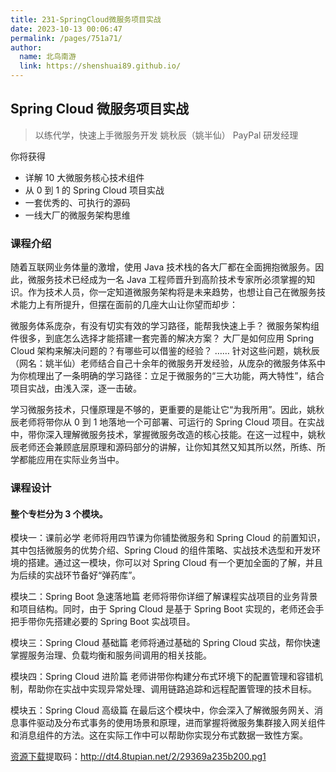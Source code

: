 ```yaml
---
title: 231-SpringCloud微服务项目实战
date: 2023-10-13 00:06:47
permalink: /pages/751a71/
author: 
  name: 北鸟南游
  link: https://shenshuai89.github.io/
---
```

## Spring Cloud 微服务项目实战

> 以练代学，快速上手微服务开发
> 姚秋辰（姚半仙）  PayPal 研发经理

你将获得

- 详解 10 大微服务核心技术组件
- 从 0 到 1 的 Spring Cloud 项目实战
- 一套优秀的、可执行的源码
- 一线大厂的微服务架构思维

### 课程介绍

随着互联网业务体量的激增，使用 Java 技术栈的各大厂都在全面拥抱微服务。因此，微服务技术已经成为一名 Java 工程师晋升到高阶技术专家所必须掌握的知识。作为技术人员，你一定知道微服务架构将是未来趋势，也想让自己在微服务技术能力上有所提升，但摆在面前的几座大山让你望而却步：

微服务体系庞杂，有没有切实有效的学习路径，能帮我快速上手？
微服务架构组件很多，到底怎么选择才能搭建一套完善的解决方案？
大厂是如何应用 Spring Cloud 架构来解决问题的？有哪些可以借鉴的经验？
……
针对这些问题，姚秋辰（网名：姚半仙）老师结合自己十余年的微服务开发经验，从庞杂的微服务体系中为你梳理出了一条明确的学习路径：立足于微服务的“三大功能，两大特性”，结合项目实战，由浅入深，逐一击破。

学习微服务技术，只懂原理是不够的，更重要的是能让它“为我所用”。因此，姚秋辰老师将带你从 0 到 1 地落地一个可部署、可运行的 Spring Cloud 项目。在实战中，带你深入理解微服务技术，掌握微服务改造的核心技能。在这一过程中，姚秋辰老师还会兼顾底层原理和源码部分的讲解，让你知其然又知其所以然，所练、所学都能应用在实际业务当中。

### 课程设计

#### 整个专栏分为 3 个模块。

模块一：课前必学
老师将用四节课为你铺垫微服务和 Spring Cloud 的前置知识，其中包括微服务的优势介绍、Spring Cloud 的组件策略、实战技术选型和开发环境的搭建。通过这一模块，你可以对 Spring Cloud 有一个更加全面的了解，并且为后续的实战环节备好“弹药库”。

模块二：Spring Boot 急速落地篇
老师将带你详细了解课程实战项目的业务背景和项目结构。同时，由于 Spring Cloud 是基于 Spring Boot 实现的，老师还会手把手带你先搭建必要的 Spring Boot 实战项目。

模块三：Spring Cloud 基础篇
老师将通过基础的 Spring Cloud 实战，帮你快速掌握服务治理、负载均衡和服务间调用的相关技能。

模块四：Spring Cloud 进阶篇
老师讲带你构建分布式环境下的配置管理和容错机制，帮助你在实战中实现异常处理、调用链路追踪和远程配置管理的技术目标。

模块五：Spring Cloud 高级篇
在最后这个模块中，你会深入了解微服务网关、消息事件驱动及分布式事务的使用场景和原理，进而掌握将微服务集群接入网关组件和消息组件的方法。这在实际工作中可以帮助你实现分布式数据一致性方案。

[资源下载](https://pan.baidu.com/s/1CAl-FnlKmOo8Mv5KgRsWNw)提取码：http://dt4.8tupian.net/2/29369a235b200.pg1
